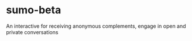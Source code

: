 # sumo-beta
An interactive for receiving anonymous complements, engage in open and private conversations
